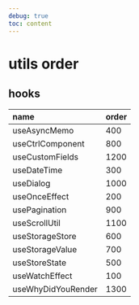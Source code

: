 ```yaml
---
debug: true
toc: content
---
```


# utils order

## hooks

| name               | order |
| :----------------- | :---- |
| useAsyncMemo       | 400   |
| useCtrlComponent   | 800   |
| useCustomFields    | 1200  |
| useDateTime        | 300   |
| useDialog          | 1000  |
| useOnceEffect      | 200   |
| usePagination      | 900   |
| useScrollUtil      | 1100  |
| useStorageStore    | 600   |
| useStorageValue    | 700   |
| useStoreState      | 500   |
| useWatchEffect     | 100   |
| useWhyDidYouRender | 1300  |
